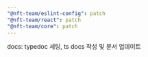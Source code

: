 ```yaml
---
"@nft-team/eslint-config": patch
"@nft-team/react": patch
"@nft-team/core": patch
---
```


docs: typedoc 세팅, ts docs 작성 및 문서 업데이트
